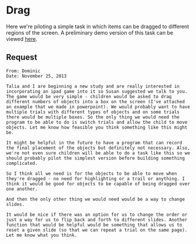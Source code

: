 # Drag

Here we're piloting a simple task in which items can be dragged to different regions of the screen.  A preliminary demo version of this task can be viewed [here](http://joyrexus.github.io/silc/tasks/drag/).


## Request

    From: Dominic
    Date: November 25, 2013

    Talia and I are beginning a new study and are really interested in incorporating an ipad game into it so Susan suggested we talk to you. The game would be very simple - children would be asked to drag different numbers of objects into a box on the screen (I've attached an example that we made in powerpoint). We would probably want to have multiple trials with different types of objects and on some trials there would be multiple boxes. So the only thing we would need the program to be able to do is switch trials and allow the child to move objects. Let me know how feasible you think something like this might be.

    It might be helpful in the future to have a program that can record the final placement of the objects but definitely not necessary. Also, we're not even sure children will be able to do a task like this so we should probably pilot the simplest version before building something complicated.

    So I think all we need is for the objects to be able to move when they're dragged - no need for highlighting or a trail or anything. I think it would be good for objects to be capable of being dragged over one another.

    And then the only other thing we would need would be a way to change slides.

    It would be nice if there was an option for us to change the order or just a way for us to flip back and forth to different slides. Another function that would be helpful would be something that allows us to reset a given slide (so that we can repeat a trial on the same page). Let me know what you think.

